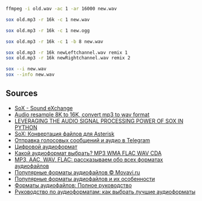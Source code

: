 ```bash
ffmpeg -i old.wav -ac 1 -ar 16000 new.wav
```

 
```bash
sox old.mp3 -r 16k -c 1 new.wav
```

 
```bash
sox old.mp3 -r 16k -c 1 new.ogg
```

 
```bash
sox old.mp3 -r 16k -c 1 -b 8 new.wav
```

 
```bash
sox old.mp3 -r 16k newLeftchannel.wav remix 1  
sox old.mp3 -r 16k newRightchannel.wav remix 2
```

 
```bash
sox --i new.wav  
sox --info new.wav
```

## Sources

* [SoX - Sound eXchange](https://h3manth.com/2009/01/08/sox-sound-exchange-2)
* [Audio resample 8K to 16K, convert mp3 to wav format](https://programmersought.com/article/31006998533/)
* [LEVERAGING THE AUDIO SIGNAL PROCESSING POWER OF SOX IN PYTHON](https://wp.nyu.edu/ismir2016/wp-content/uploads/sites/2294/2016/08/bittner-pysox.pdf)
* [SoX: Конвертация файлов для Asterisk](https://sysadminmosaic.ru/sox/asterisk)
* [Отправка голосовых сообщений и аудио в Telegram](https://help.bothelp.io/article/8227)
* [Цифровой аудиоформат](https://ru.wikipedia.org/wiki/%D0%A6%D0%B8%D1%84%D1%80%D0%BE%D0%B2%D0%BE%D0%B9_%D0%B0%D1%83%D0%B4%D0%B8%D0%BE%D1%84%D0%BE%D1%80%D0%BC%D0%B0%D1%82)
* [Какой аудиоформат выбрать? MP3 WMA FLAC WAV CDA](https://www.drive2.ru/b/2161458/)
* [MP3, AAC, WAV, FLAC: рассказываем обо всех форматах аудиофайлов](https://www.audiomania.ru/content/mp3-aac-wav-flac-rasskazivaem-obo-vseh-formatah-audiofaylov/)
* [Популярные форматы аудиофайлов © Movavi.ru](https://www.movavi.ru/learning-portal/audio-file-formats.html)
* [Популярные форматы аудиофайлов и их особенности](https://www.pult.ru/articles/interesting/audioformaty/)
* [Форматы аудиофайлов: Полное руководство](https://emastered.com/ru/blog/audio-file-formats)
* [Руководство по аудиоформатам: как выбрать лучшие аудиоформаты](https://filmora.wondershare.com.ru/audio/best-audio-formats.html)
